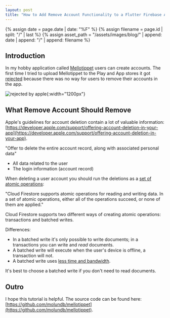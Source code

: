 ```yaml
---
layout: post
title: "How to Add Remove Account Functionality to a Flutter Firebase Application"
---
```


{% assign date = page.date | date: "%F" %}
{% assign filename = page.id | split: "/" | last %}
{% assign asset_path = "/assets/images/blog/" | append: date | append: "/" | append: filename %}

## Introduction

In my hobby application called [Mellotippet](https://github.com/molundb/mellotippet) users can create accounts. The first time I tried to upload Mellotippet to the Play and App stores it got [rejected](/blog/2024/05/05/mellotippet-status-update-7-delete-account) because there was no way for users to remove their accounts in the app.

![rejected by apple]({{asset_path}}/apple-rejected.png){:width="1200px"}


## What Remove Account Should Remove

Apple's guidelines for account deletion contain a lot of valuable information: [https://developer.apple.com/support/offering-account-deletion-in-your-app](https://developer.apple.com/support/offering-account-deletion-in-your-app).

"Offer to delete the entire account record, along with associated personal data"

- All data related to the user
- The login information (account record)


When deleting a user account you should run the deletions as a [set of atomic operations](https://firebase.google.com/docs/firestore/manage-data/transactions):

"Cloud Firestore supports atomic operations for reading and writing data. In a set of atomic operations, either all of the operations succeed, or none of them are applied."

Cloud Firestore supports two different ways of creating atomic operations: transactions and batched writes. 

Differences:
- In a batched write it's only possible to write documents; in a transactions you can write and *read* documents.
- A batched write will execute when the user's device is offline, a transaction will not.
- A batched write uses [less time and bandwidth](https://stackoverflow.com/a/70688794/2225594).

It's best to choose a batched write if you don't need to read documents.


## Outro

I hope this tutorial is helpful. The source code can be found here: [https://github.com/molundb/mellotippet](https://github.com/molundb/mellotippet).
